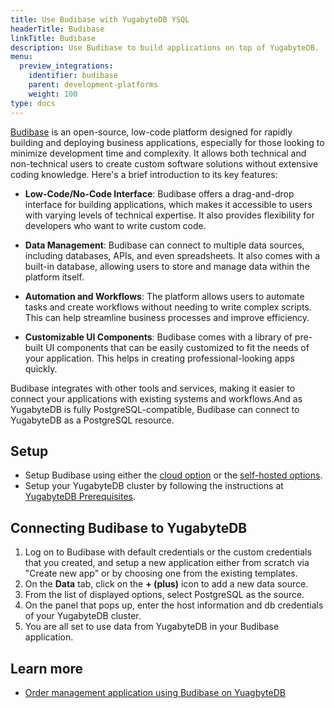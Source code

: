 ```yaml
---
title: Use Budibase with YugabyteDB YSQL
headerTitle: Budibase
linkTitle: Budibase
description: Use Budibase to build applications on top of YugabyteDB.
menu:
  preview_integrations:
    identifier: budibase
    parent: development-platforms
    weight: 100
type: docs
---
```


[Budibase](https://budibase.com/) is an open-source, low-code platform designed for rapidly building and deploying business applications, especially for those looking to minimize development time and complexity. It allows both technical and non-technical users to create custom software solutions without extensive coding knowledge. Here's a brief introduction to its key features:

- **Low-Code/No-Code Interface**: Budibase offers a drag-and-drop interface for building applications, which makes it accessible to users with varying levels of technical expertise. It also provides flexibility for developers who want to write custom code.

- **Data Management**: Budibase can connect to multiple data sources, including databases, APIs, and even spreadsheets. It also comes with a built-in database, allowing users to store and manage data within the platform itself.

- **Automation and Workflows**: The platform allows users to automate tasks and create workflows without needing to write complex scripts. This can help streamline business processes and improve efficiency.

- **Customizable UI Components**: Budibase comes with a library of pre-built UI components that can be easily customized to fit the needs of your application. This helps in creating professional-looking apps quickly.

Budibase integrates with other tools and services, making it easier to connect your applications with existing systems and workflows.And as YugabyteDB is fully PostgreSQL-compatible, Budibase can connect to YugabyteDB as a PostgreSQL resource.

## Setup

- Setup Budibase using either the [cloud option](https://account.budibase.app/) or the [self-hosted options](https://docs.budibase.com/docs/hosting-methods).
- Setup your YugabyteDB cluster by following the instructions at [YugabyteDB Prerequisites](../../tools/#yugabytedb-prerequisites).

## Connecting Budibase to YugabyteDB

1. Log on to Budibase with default credentials or the custom credentials that you created, and setup a new application either from scratch via "Create new app" or by choosing one from the existing templates.
1. On the **Data** tab, click on the **+ (plus)** icon to add a new data source.
1. From the list of displayed options, select PostgreSQL as the source.
1. On the panel that pops up, enter the host information and db credentials of your YugabyteDB cluster.
1. You are all set to use data from YugabyteDB in your Budibase application.

## Learn more

- [Order management application using Budibase on YuagbyteDB](https://www.yugabyte.com/blog/low-code-no-code-with-budibase-and-yugabytedb/)
